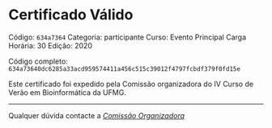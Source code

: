 # Certificado Válido

Código: `634a7364`
Categoria: participante
Curso: Evento Principal
Carga Horária: 30
Edição: 2020


Código completo: `634a73640dc6285a33acd959574411a456c515c39012f4797fcbdf379f0fd15e`


Este certificado foi expedido pela Comissão organizadora do IV Curso de Verão em Bioinformática da UFMG.

----

Qualquer dúvida contacte a [_Comissão Organizadora_](<mailto:cursobioinfoufmg@gmail.com$subject=[Certificados]>)

